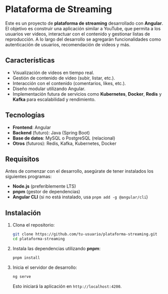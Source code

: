 # Plataforma de Streaming

Este es un proyecto de **plataforma de streaming** desarrollado con **Angular**. El objetivo es construir una aplicación similar a YouTube, que permita a los usuarios ver videos, interactuar con el contenido y gestionar listas de reproducción. A lo largo del desarrollo se agregarán funcionalidades como autenticación de usuarios, recomendación de videos y más.

## Características

- Visualización de videos en tiempo real.
- Gestión de contenido de video (subir, listar, etc.).
- Interacción con el contenido (comentarios, likes, etc.).
- Diseño modular utilizando Angular.
- Implementación futura de servicios como **Kubernetes**, **Docker**, **Redis** y **Kafka** para escalabilidad y rendimiento.

## Tecnologías

- **Frontend**: Angular
- **Backend** (futuro): Java (Spring Boot)
- **Base de datos**: MySQL o PostgreSQL (relacional)
- **Otros** (futuros): Redis, Kafka, Kubernetes, Docker

## Requisitos

Antes de comenzar con el desarrollo, asegúrate de tener instalados los siguientes programas:

- **Node.js** (preferiblemente LTS)
- **pnpm** (gestor de dependencias)
- **Angular CLI** (si no está instalado, usa `pnpm add -g @angular/cli`)

## Instalación

1. Clona el repositorio:

   ```bash
   git clone https://github.com/tu-usuario/plataforma-streaming.git
   cd plataforma-streaming
   ```

2. Instala las dependencias utilizando **pnpm**:

   ```bash
   pnpm install
   ```

3. Inicia el servidor de desarrollo:

   ```bash
   ng serve
   ```

   Esto iniciará la aplicación en `http://localhost:4200`.
